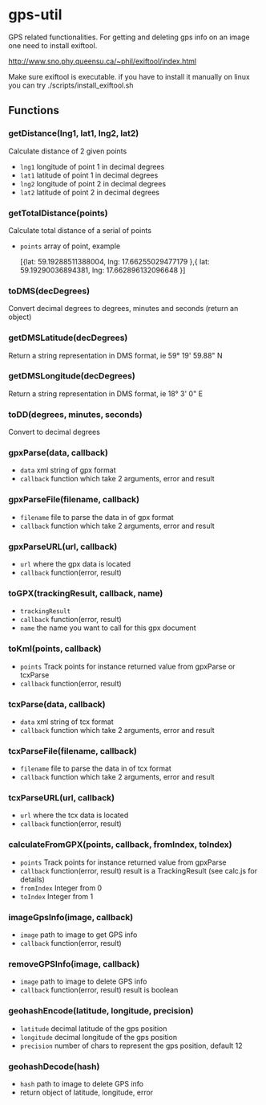 gps-util
========

GPS related functionalities. For getting and deleting gps info on an image one need to install exiftool.

http://www.sno.phy.queensu.ca/~phil/exiftool/index.html

Make sure exiftool is executable. if you have to install it manually on linux you can try ./scripts/install_exiftool.sh

## Functions

### getDistance(lng1, lat1, lng2, lat2)

Calculate distance of 2 given points

* `lng1` longitude of point 1 in decimal degrees
* `lat1` latitude of point 1 in decimal degrees
* `lng2` longitude of point 2 in decimal degrees
* `lat2` latitude of point 2 in decimal degrees

### getTotalDistance(points)

Calculate total distance of a serial of points

* `points` array of point, example

	[{lat: 59.19288511388004,
	lng: 17.66255029477179
	},{
	lat: 59.19290036894381,
	lng: 17.662896132096648
	}]

### toDMS(decDegrees)
Convert decimal degrees to degrees, minutes and seconds (return an object)

### getDMSLatitude(decDegrees)
Return a string representation in DMS format, ie 59° 19' 59.88" N

### getDMSLongitude(decDegrees)
Return a string representation in DMS format, ie 18° 3' 0" E

### toDD(degrees, minutes, seconds)
Convert to decimal degrees

### gpxParse(data, callback)
* `data` xml string of gpx format
* `callback` function which take 2 arguments, error and result

### gpxParseFile(filename, callback)
* `filename` file to parse the data in of gpx format
* `callback` function which take 2 arguments, error and result

### gpxParseURL(url, callback)
* `url` where the gpx data is located
* `callback` function(error, result)

### toGPX(trackingResult, callback, name)
* `trackingResult`
* `callback` function(error, result)
* `name` the name you want to call for this gpx document

### toKml(points, callback)
* `points` Track points for instance returned value from gpxParse or tcxParse
* `callback` function(error, result)

### tcxParse(data, callback)
* `data` xml string of tcx format
* `callback` function which take 2 arguments, error and result

### tcxParseFile(filename, callback)
* `filename` file to parse the data in of tcx format
* `callback` function which take 2 arguments, error and result

### tcxParseURL(url, callback)
* `url` where the tcx data is located
* `callback` function(error, result)

### calculateFromGPX(points, callback, fromIndex, toIndex)
* `points` Track points for instance returned value from gpxParse
* `callback` function(error, result) result is a TrackingResult (see calc.js for details)
* `fromIndex` Integer from 0
* `toIndex` Integer from 1

### imageGpsInfo(image, callback)
* `image` path to image to get GPS info
* `callback` function(error, result)

### removeGPSInfo(image, callback)
* `image` path to image to delete GPS info
* `callback` function(error, result) result is boolean

### geohashEncode(latitude, longitude, precision)
* `latitude` decimal latitude of the gps position
* `longitude` decimal longitude of the gps position 
* `precision` number of chars to represent the gps position, default 12

### geohashDecode(hash)
* `hash` path to image to delete GPS info
* return object of latitude, longitude, error


